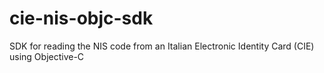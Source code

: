 # cie-nis-objc-sdk
SDK for reading the NIS code from an Italian Electronic Identity Card (CIE) using Objective-C
